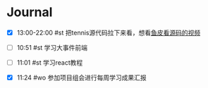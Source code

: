 # Journal

- [x] 13:00-22:00 #st 把tennis源代码拉下来看，想看[鱼皮看源码的视频](https://www.bilibili.com/video/BV13q4y1U7JU)

- [ ] 10:51 #st 学习大事件前端
- [ ] 11:01 #st 学习react教程
- [x] 11:24 #wo 参加项目组会进行每周学习成果汇报
